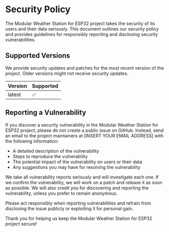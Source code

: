 # Security Policy

The Modular Weather Station for ESP32 project takes the security of its users and their data seriously. This document outlines our security policy and provides guidelines for responsibly reporting and disclosing security vulnerabilities.

## Supported Versions

We provide security updates and patches for the most recent version of the project. Older versions might not receive security updates.

| Version | Supported          |
| ------- | ------------------ |
| latest  | :white_check_mark: |

## Reporting a Vulnerability

If you discover a security vulnerability in the Modular Weather Station for ESP32 project, please do not create a public issue on GitHub. Instead, send an email to the project maintainers at [INSERT YOUR EMAIL ADDRESS] with the following information:

* A detailed description of the vulnerability
* Steps to reproduce the vulnerability
* The potential impact of the vulnerability on users or their data
* Any suggestions you may have for resolving the vulnerability

We take all vulnerability reports seriously and will investigate each one. If we confirm the vulnerability, we will work on a patch and release it as soon as possible. We will also credit you for discovering and reporting the vulnerability, unless you prefer to remain anonymous.

Please act responsibly when reporting vulnerabilities and refrain from disclosing the issue publicly or exploiting it for personal gain.

Thank you for helping us keep the Modular Weather Station for ESP32 project secure!
